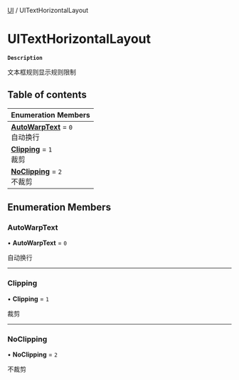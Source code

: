 [UI](../modules/UI.UI.md) / UITextHorizontalLayout

# UITextHorizontalLayout <Badge type="tip" text="Enumeration" />

**`Description`**

文本框规则显示规则限制

## Table of contents

| Enumeration Members                                                                  |
| :----------------------------------------------------------------------------------- |
| **[AutoWarpText](UI.UI.UITextHorizontalLayout.md#autowarptext)** = `0` <br> 自动换行 |
| **[Clipping](UI.UI.UITextHorizontalLayout.md#clipping)** = `1` <br> 裁剪             |
| **[NoClipping](UI.UI.UITextHorizontalLayout.md#noclipping)** = `2` <br> 不裁剪       |

## Enumeration Members

### AutoWarpText

• **AutoWarpText** = `0`

自动换行

---

### Clipping

• **Clipping** = `1`

裁剪

---

### NoClipping

• **NoClipping** = `2`

不裁剪
